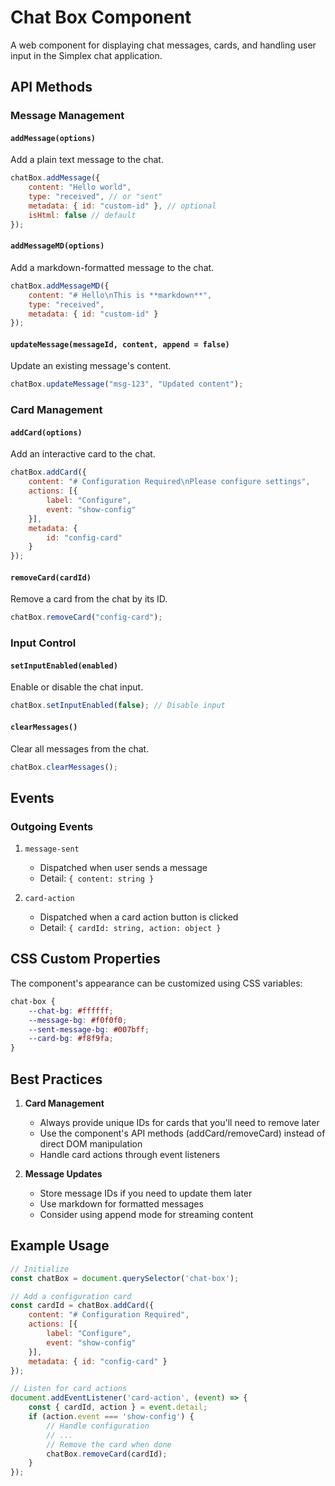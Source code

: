 # Chat Box Component

A web component for displaying chat messages, cards, and handling user input in the Simplex chat application.

## API Methods

### Message Management

#### `addMessage(options)`
Add a plain text message to the chat.
```javascript
chatBox.addMessage({
    content: "Hello world",
    type: "received", // or "sent"
    metadata: { id: "custom-id" }, // optional
    isHtml: false // default
});
```

#### `addMessageMD(options)`
Add a markdown-formatted message to the chat.
```javascript
chatBox.addMessageMD({
    content: "# Hello\nThis is **markdown**",
    type: "received",
    metadata: { id: "custom-id" }
});
```

#### `updateMessage(messageId, content, append = false)`
Update an existing message's content.
```javascript
chatBox.updateMessage("msg-123", "Updated content");
```

### Card Management

#### `addCard(options)`
Add an interactive card to the chat.
```javascript
chatBox.addCard({
    content: "# Configuration Required\nPlease configure settings",
    actions: [{
        label: "Configure",
        event: "show-config"
    }],
    metadata: {
        id: "config-card"
    }
});
```

#### `removeCard(cardId)`
Remove a card from the chat by its ID.
```javascript
chatBox.removeCard("config-card");
```

### Input Control

#### `setInputEnabled(enabled)`
Enable or disable the chat input.
```javascript
chatBox.setInputEnabled(false); // Disable input
```

#### `clearMessages()`
Clear all messages from the chat.
```javascript
chatBox.clearMessages();
```

## Events

### Outgoing Events

1. `message-sent`
   - Dispatched when user sends a message
   - Detail: `{ content: string }`

2. `card-action`
   - Dispatched when a card action button is clicked
   - Detail: `{ cardId: string, action: object }`

## CSS Custom Properties

The component's appearance can be customized using CSS variables:
```css
chat-box {
    --chat-bg: #ffffff;
    --message-bg: #f0f0f0;
    --sent-message-bg: #007bff;
    --card-bg: #f8f9fa;
}
```

## Best Practices

1. **Card Management**
   - Always provide unique IDs for cards that you'll need to remove later
   - Use the component's API methods (addCard/removeCard) instead of direct DOM manipulation
   - Handle card actions through event listeners

2. **Message Updates**
   - Store message IDs if you need to update them later
   - Use markdown for formatted messages
   - Consider using append mode for streaming content

## Example Usage

```javascript
// Initialize
const chatBox = document.querySelector('chat-box');

// Add a configuration card
const cardId = chatBox.addCard({
    content: "# Configuration Required",
    actions: [{
        label: "Configure",
        event: "show-config"
    }],
    metadata: { id: "config-card" }
});

// Listen for card actions
document.addEventListener('card-action', (event) => {
    const { cardId, action } = event.detail;
    if (action.event === 'show-config') {
        // Handle configuration
        // ...
        // Remove the card when done
        chatBox.removeCard(cardId);
    }
});
```
